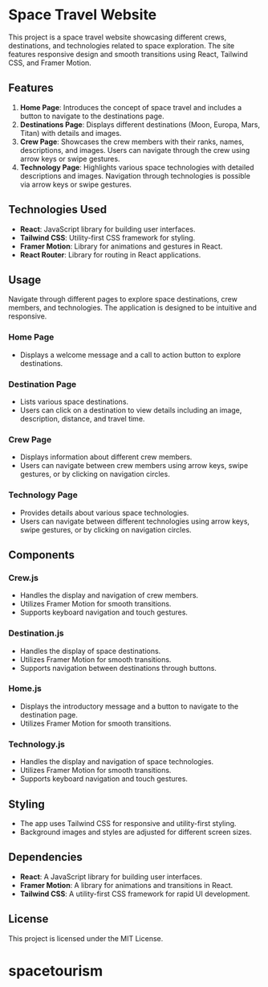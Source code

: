 # Space Travel Website

This project is a space travel website showcasing different crews, destinations, and technologies related to space exploration. The site features responsive design and smooth transitions using React, Tailwind CSS, and Framer Motion.

## Features

1. **Home Page**: Introduces the concept of space travel and includes a button to navigate to the destinations page.
2. **Destinations Page**: Displays different destinations (Moon, Europa, Mars, Titan) with details and images.
3. **Crew Page**: Showcases the crew members with their ranks, names, descriptions, and images. Users can navigate through the crew using arrow keys or swipe gestures.
4. **Technology Page**: Highlights various space technologies with detailed descriptions and images. Navigation through technologies is possible via arrow keys or swipe gestures.

## Technologies Used

- **React**: JavaScript library for building user interfaces.
- **Tailwind CSS**: Utility-first CSS framework for styling.
- **Framer Motion**: Library for animations and gestures in React.
- **React Router**: Library for routing in React applications.

## Usage

Navigate through different pages to explore space destinations, crew members, and technologies. The application is designed to be intuitive and responsive.

### Home Page

- Displays a welcome message and a call to action button to explore destinations.

### Destination Page

- Lists various space destinations.
- Users can click on a destination to view details including an image, description, distance, and travel time.

### Crew Page

- Displays information about different crew members.
- Users can navigate between crew members using arrow keys, swipe gestures, or by clicking on navigation circles.

### Technology Page

- Provides details about various space technologies.
- Users can navigate between different technologies using arrow keys, swipe gestures, or by clicking on navigation circles.

## Components

### Crew.js

- Handles the display and navigation of crew members.
- Utilizes Framer Motion for smooth transitions.
- Supports keyboard navigation and touch gestures.

### Destination.js

- Handles the display of space destinations.
- Utilizes Framer Motion for smooth transitions.
- Supports navigation between destinations through buttons.

### Home.js

- Displays the introductory message and a button to navigate to the destination page.
- Utilizes Framer Motion for smooth transitions.

### Technology.js

- Handles the display and navigation of space technologies.
- Utilizes Framer Motion for smooth transitions.
- Supports keyboard navigation and touch gestures.

## Styling

- The app uses Tailwind CSS for responsive and utility-first styling.
- Background images and styles are adjusted for different screen sizes.

## Dependencies

- **React**: A JavaScript library for building user interfaces.
- **Framer Motion**: A library for animations and transitions in React.
- **Tailwind CSS**: A utility-first CSS framework for rapid UI development.

## License

This project is licensed under the MIT License.
# spacetourism
